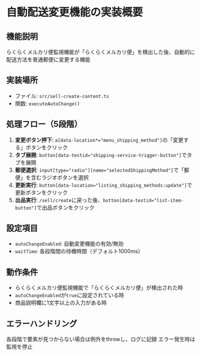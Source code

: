 # 自動配送変更機能の実装概要

## 機能説明
らくらくメルカリ便監視機能が「らくらくメルカリ便」を検出した後、自動的に配送方法を普通郵便に変更する機能

## 実装場所
- ファイル: `src/sell-create-content.ts`
- 関数: `executeAutoChange()`

## 処理フロー（5段階）
1. **変更ボタン押下**: `a[data-location*="menu_shipping_method"]`の「変更する」ボタンをクリック
2. **タブ展開**: `button[data-testid="shipping-service-trigger-button"]`でタブを展開
3. **郵便選択**: `input[type="radio"][name="selectedShippingMethod"]`で「郵便」を含むラジオボタンを選択
4. **更新実行**: `button[data-location="listing_shipping_methods:update"]`で更新ボタンをクリック
5. **出品実行**: `/sell/create`に戻った後、`button[data-testid="list-item-button"]`で出品ボタンをクリック

## 設定項目
- `autoChangeEnabled`: 自動変更機能の有効/無効
- `waitTime`: 各段階間の待機時間（デフォルト1000ms）

## 動作条件
- らくらくメルカリ便監視機能で「らくらくメルカリ便」が検出された時
- `autoChangeEnabled`が`true`に設定されている時
- 商品説明欄に1文字以上の入力がある時

## エラーハンドリング
各段階で要素が見つからない場合は例外をthrowし、ログに記録
エラー発生時は監視を停止